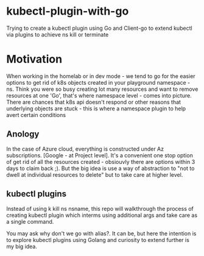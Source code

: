 # kubectl-plugin-with-go
Trying to create a kubectl plugin using Go and Client-go to extend kubectl via plugins to achieve ns kill or terminate

# Motivation
When working in the homelab or in dev mode - we tend to go for the easier options to get rid of k8s objects created in your playground namespace - ns. Think you were so busy creating lot many resources and want to remove resources at one 'Go', that's where namespace level - comes into picture. There are chances that k8s api doesn't respond or other reasons that underlying objects are stuck - this is where a namespace plugin to help avert certain conditions

## Anology
In the case of Azure cloud, everything is constructed under Az subscriptions. [Google - at Project level]. It's a convenient one stop option of get rid of all the resources created - obsiouvly there are options within 3 days to claim back ;). But the big idea is use a way of abstraction to "not to dwell at individual resources to delete" but to take care at higher level.

## kubectl plugins
Instead of using k kill ns nsname, this repo will walkthrough the process of creating kubectl plugin which interms using additional args and take care as a single command.

You may ask why don't we go with alias?. It can be, but here the intention is to explore kubectl plugins using Golang and curiosity to extend further is my big idea.